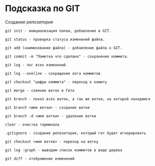 # Подсказка по GIT

Создание репозитория
```
git init - инициализация папки, добавление в GIT.
```
``````
git status - проверка статуса изменений файла.
``````
``````
git add (наименование файла) - добавление файла к GIT.
``````
``````
git commit -m "Пометка что сделано" - сохранение коммита.
``````
``````
git log - лог всех изменений 
``````
``````
git log --oneline - сокращение лога коммитов
``````
``````
git checkout "цифры коммита" - переход к комиту
``````
``````
git merge - слияние веток в Гите
```````
```````
git branch - показ всех веток, а так же ветки, на которой находимся
```````
```````
git branch <имя ветки> - создание ветки
``````````
```````
git branch -d <имя ветки> - удаление ветки
```````
``````
clear - очистка терминала
``````
``````
.gitignore - создание репозитория, который гит будет игнорировать
``````
``````
git checkout <имя ветки> - переход на ветку
``````
``````
git log -graph - выводим список коммитов в виде дерева
```````
```````
git diff - отображение изменений
